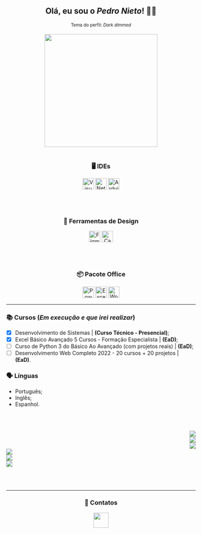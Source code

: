 <div align="center">
<h2> Olá, eu sou o <i>Pedro Nieto</i>! 👋🏼 </h2>
<sup> Tema do perfil: <i>Dark dimmed</i> </sup>
</div>

<br>

<div linguagens align="center">
<a href="https://github.com/Pedroo-Nietoo"/>
<img height="300em" src="https://github-readme-stats.vercel.app/api/top-langs/?username=Pedroo-Nietoo&theme=dracula&title_color=FFFFFF&text__color=FFFFFF&custom_title=Linguagens de programação&bg_color=DEG,22272E,00456A,007789,00A88C,22272E&border_color=22272E&border_radius=10%&locale=pt-br&layout=compact&langs_count=8"/></a>
</div> 

<br>

<div habilidades align="center">

<h3> 🖥 IDEs </h3>
  <a href="https://code.visualstudio.com/">
  <img height="30em" alt="Visual Studio Code" src="https://img.shields.io/badge/Visual%20Studio%20Code-22272E.svg?style=for-the-badge&logo=visual-studio-code&logoColor=0078D7"></a>
  
  <a href="https://netbeans.apache.org/">
  <img height="30em" alt="NetBeans" src="https://img.shields.io/badge/NetBeans-22272E?style=for-the-badge&logo=apache%20netbeans%20IDE&logoColor=1B6AC6"></a>
  
  <a href="https://www.arduino.cc/">
  <img height="30em" alt="Arduino" src="https://img.shields.io/badge/Arduino-22272E?style=for-the-badge&logo=arduino&logoColor=00979D"></a>
 
  <br> <br>
  
<h3> 🌺 Ferramentas de Design </h3>
  <a href="https://www.figma.com/">
  <img height="30em" alt="Figma" src="https://img.shields.io/badge/figma-22272E.svg?style=for-the-badge&logo=figma&logoColor=23F24E1E"></a>
  
  <a href="https://www.canva.com/">
  <img height="30em" alt="Canva" src="https://img.shields.io/badge/Canva-22272E.svg?style=for-the-badge&logo=Canva&logoColor=2300C4CC"></a>
  
  <br> <br>
  
<h3> 📦 Pacote Office </h3>
  <a href="https://www.office.com/">
  <img height="30em" alt="PowerPoint" src="https://img.shields.io/badge/PowerPoint-22272E?style=for-the-badge&logo=microsoft-powerpoint&logoColor=B7472A"/></a>
  
  <a href="https://www.office.com/">
  <img height="30em" alt="Excel" src="https://img.shields.io/badge/Excel-22272E?style=for-the-badge&logo=microsoft-excel&logoColor=217346"/></a>
  
  <a href="https://www.office.com/">
  <img height="30em" alt="Word" src="https://img.shields.io/badge/Word-22272E?style=for-the-badge&logo=microsoft-word&logoColor=2B579A"/></a>
</div> 



<hr>



### 📚 Cursos (_Em execução e que irei realizar_)
  - [X] Desenvolvimento de Sistemas | **(Curso Técnico - Presencial)**;
  - [X] Excel Básico Avançado 5 Cursos - Formação Especialista | **(EaD)**;
  - [ ] Curso de Python 3 do Básico Ao Avançado (com projetos reais) | **(EaD)**;
  - [ ] Desenvolvimento Web Completo 2022 - 20 cursos + 20 projetos | **(EaD)**.

### 🗣 Línguas
  - Português;
  - Inglês;
  - Espanhol.

<br> <br>

<div repositórios align="right">

<a href="https://github.com/Pedroo-Nietoo/Portfolio-SENAI">
<img src="https://github-readme-stats.vercel.app/api/pin/?username=Pedroo-Nietoo&repo=Portfolio-SENAI&theme=dracula&title_color=FFFFFF&text__color=FFFFFF&bg_color=DEG,00456A,303D52,22272E&border_color=22272E&border_radius=10%">
</a> 

<br>

<a href="https://github.com/Pedroo-Nietoo/Java">
<img src="https://github-readme-stats.vercel.app/api/pin/?username=Pedroo-Nietoo&repo=Java&theme=dracula&title_color=FFFFFF&text__color=FFFFFF&icon_color=B07219&bg_color=DEG,00456A,303D52,22272E&border_color=22272E&border_radius=10%">
</a>

<br>

<a href="https://github.com/Pedroo-Nietoo/Shell-Script">
<img src="https://github-readme-stats.vercel.app/api/pin/?username=Pedroo-Nietoo&repo=Shell-Script&theme=dracula&title_color=FFFFFF&text__color=FFFFFF&icon_color=89E051&bg_color=DEG,00456A,303D52,22272E&border_color=22272E&border_radius=10%">
</a>
</div>

<div align="left">
<a href="https://github.com/Pedroo-Nietoo/C-Plus-Plus">
<img src="https://github-readme-stats.vercel.app/api/pin/?username=Pedroo-Nietoo&repo=C-Plus-Plus&theme=dracula&title_color=FFFFFF&text__color=FFFFFF&icon_color=F34B7D&bg_color=DEG,22272E,303D52,00456A&border_color=22272E&border_radius=10%">
</a>

<br>

<a href="https://github.com/Pedroo-Nietoo/Python">
<img src="https://github-readme-stats.vercel.app/api/pin/?username=Pedroo-Nietoo&repo=HTML-CSS-JS&theme=dracula&title_color=FFFFFF&text__color=FFFFFF&icon_color=E34C26&bg_color=DEG,22272E,303D52,00456A&border_color=22272E&border_radius=10%">
</a>

<br>

<a href="https://github.com/Pedroo-Nietoo/Python">
<img src="https://github-readme-stats.vercel.app/api/pin/?username=Pedroo-Nietoo&repo=Python&theme=dracula&title_color=FFFFFF&text__color=FFFFFF&icon_color=3572A5&bg_color=DEG,22272E,303D52,00456A&border_color=22272E&border_radius=10%">
</a>
</div>

<br> <br> <hr>

<div contatos align="center">  
<h3> 📧 Contatos </h3>
  <a href="https://linktr.ee/pedroonietoo">
  <img height="40em" src="https://img.shields.io/badge/linktree-22272E?style=for-the-badge&logo=linktree&logoColor=1DE9B6"/></a>
</div>
